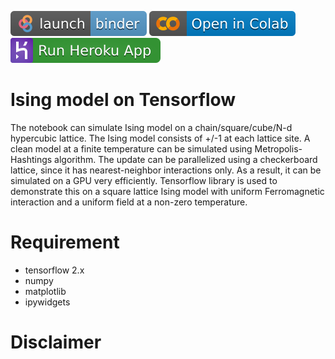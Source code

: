[![Launch Binder](https://github.com/sayanbasak0/ising-tensorflow/blob/heroku/icons/binder_badge_logo.svg)](https://mybinder.org/v2/gh/sayanbasak0/ising-tensorflow/heroku?filepath=Ising_tensorflow_v2.ipynb)
[![Open in Colab](https://github.com/sayanbasak0/ising-tensorflow/blob/heroku/icons/colab-badge.svg)](https://colab.research.google.com/github/sayanbasak0/ising-tensorflow/blob/heroku/Ising_tensorflow_v2.ipynb)
[![Run Heroku App](https://github.com/sayanbasak0/ising-tensorflow/blob/heroku/icons/heroku-logo-solid-gradient.svg)](https://ising-using.herokuapp.com/)

# Ising model on Tensorflow
The notebook can simulate Ising model on a chain/square/cube/N-d hypercubic lattice.
The Ising model consists of +/-1 at each lattice site.
A clean model at a finite temperature can be simulated using Metropolis-Hashtings algorithm.
The update can be parallelized using a checkerboard lattice, since it has nearest-neighbor interactions only.
As a result, it can be simulated on a GPU very efficiently.
Tensorflow library is used to demonstrate this on a square lattice Ising model with uniform Ferromagnetic interaction and a uniform field at a non-zero temperature.

# Requirement
- tensorflow 2.x
- numpy
- matplotlib
- ipywidgets


# Disclaimer

